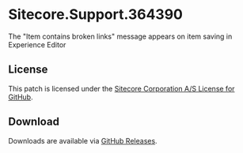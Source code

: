 # Sitecore.Support.364390
The &quot;Item contains broken links&quot; message appears on item saving in Experience Editor

## License  
This patch is licensed under the [Sitecore Corporation A/S License for GitHub](https://github.com/sitecoresupport/Sitecore.Support.364390/blob/master/LICENSE).  

## Download  
Downloads are available via [GitHub Releases](https://github.com/sitecoresupport/Sitecore.Support.364390/releases).  
